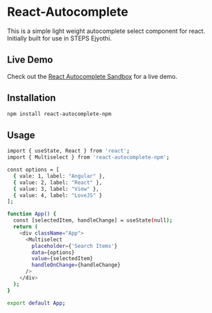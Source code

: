 # React-Autocomplete  

This is a simple light weight autocomplete select component for react. Initially built for use in STEPS Ejyothi.

## Live Demo

Check out the [React Autocomplete Sandbox](https://codesandbox.io/p/sandbox/react-autocomplete-fnyjz8?file=%2Fpackage.json%3A8%2C23) for a live demo.

## Installation 

```sh
npm install react-autocomplete-npm
```

## Usage

```sh
import { useState, React } from 'react';
import { Multiselect } from 'react-autocomplete-npm';

const options = [
  { vale: 1, label: "Angular" },
  { value: 2, label: "React" },
  { value: 3, label: "View" },
  { value: 4, label: "LoveJS" }
];

function App() {
  const [selectedItem, handleChange] = useState(null);
  return (
    <div className="App">
      <Multiselect
        placeholder={'Search Items'}
        data={options}
        value={selectedItem}
        handleOnChange={handleChange}
      />
    </div>
  );
}

export default App;

```
